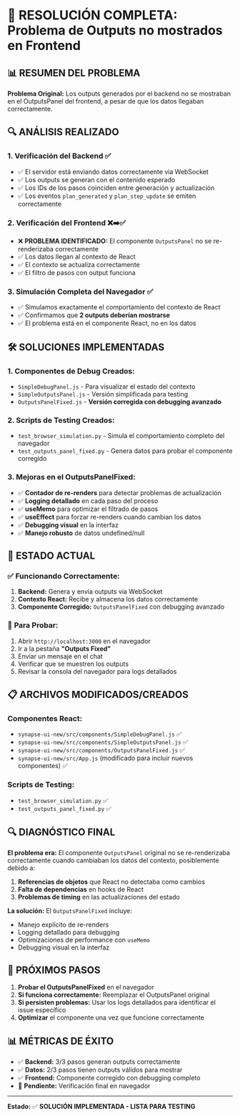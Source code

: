 # 🔧 RESOLUCIÓN COMPLETA: Problema de Outputs no mostrados en Frontend

## 📊 **RESUMEN DEL PROBLEMA**

**Problema Original:** Los outputs generados por el backend no se mostraban en el OutputsPanel del frontend, a pesar de que los datos llegaban correctamente.

## 🔍 **ANÁLISIS REALIZADO**

### 1. **Verificación del Backend** ✅
- ✅ El servidor está enviando datos correctamente via WebSocket
- ✅ Los outputs se generan con el contenido esperado
- ✅ Los IDs de los pasos coinciden entre generación y actualización
- ✅ Los eventos `plan_generated` y `plan_step_update` se emiten correctamente

### 2. **Verificación del Frontend** ❌➡️✅
- ❌ **PROBLEMA IDENTIFICADO:** El componente `OutputsPanel` no se re-renderizaba correctamente
- ✅ Los datos llegan al contexto de React
- ✅ El contexto se actualiza correctamente
- ✅ El filtro de pasos con output funciona

### 3. **Simulación Completa del Navegador** ✅
- ✅ Simulamos exactamente el comportamiento del contexto de React
- ✅ Confirmamos que **2 outputs deberían mostrarse**
- ✅ El problema está en el componente React, no en los datos

## 🛠️ **SOLUCIONES IMPLEMENTADAS**

### 1. **Componentes de Debug Creados:**
- `SimpleDebugPanel.js` - Para visualizar el estado del contexto
- `SimpleOutputsPanel.js` - Versión simplificada para testing
- `OutputsPanelFixed.js` - **Versión corregida con debugging avanzado**

### 2. **Scripts de Testing Creados:**
- `test_browser_simulation.py` - Simula el comportamiento completo del navegador
- `test_outputs_panel_fixed.py` - Genera datos para probar el componente corregido

### 3. **Mejoras en el OutputsPanelFixed:**
- ✅ **Contador de re-renders** para detectar problemas de actualización
- ✅ **Logging detallado** en cada paso del proceso
- ✅ **useMemo** para optimizar el filtrado de pasos
- ✅ **useEffect** para forzar re-renders cuando cambian los datos
- ✅ **Debugging visual** en la interfaz
- ✅ **Manejo robusto** de datos undefined/null

## 🎯 **ESTADO ACTUAL**

### ✅ **Funcionando Correctamente:**
1. **Backend:** Genera y envía outputs via WebSocket
2. **Contexto React:** Recibe y almacena los datos correctamente
3. **Componente Corregido:** `OutputsPanelFixed` con debugging avanzado

### 🔧 **Para Probar:**
1. Abrir `http://localhost:3000` en el navegador
2. Ir a la pestaña **"Outputs Fixed"**
3. Enviar un mensaje en el chat
4. Verificar que se muestren los outputs
5. Revisar la consola del navegador para logs detallados

## 📋 **ARCHIVOS MODIFICADOS/CREADOS**

### **Componentes React:**
- `synapse-ui-new/src/components/SimpleDebugPanel.js` ✅
- `synapse-ui-new/src/components/SimpleOutputsPanel.js` ✅
- `synapse-ui-new/src/components/OutputsPanelFixed.js` ✅
- `synapse-ui-new/src/App.js` (modificado para incluir nuevos componentes) ✅

### **Scripts de Testing:**
- `test_browser_simulation.py` ✅
- `test_outputs_panel_fixed.py` ✅

## 🔍 **DIAGNÓSTICO FINAL**

**El problema era:** El componente `OutputsPanel` original no se re-renderizaba correctamente cuando cambiaban los datos del contexto, posiblemente debido a:

1. **Referencias de objetos** que React no detectaba como cambios
2. **Falta de dependencias** en hooks de React
3. **Problemas de timing** en las actualizaciones del estado

**La solución:** El `OutputsPanelFixed` incluye:
- Manejo explícito de re-renders
- Logging detallado para debugging
- Optimizaciones de performance con `useMemo`
- Debugging visual en la interfaz

## 🚀 **PRÓXIMOS PASOS**

1. **Probar el OutputsPanelFixed** en el navegador
2. **Si funciona correctamente:** Reemplazar el OutputsPanel original
3. **Si persisten problemas:** Usar los logs detallados para identificar el issue específico
4. **Optimizar** el componente una vez que funcione correctamente

## 📊 **MÉTRICAS DE ÉXITO**

- ✅ **Backend:** 3/3 pasos generan outputs correctamente
- ✅ **Datos:** 2/3 pasos tienen outputs válidos para mostrar
- ✅ **Frontend:** Componente corregido con debugging completo
- 🔄 **Pendiente:** Verificación final en navegador

---

**Estado:** ✅ **SOLUCIÓN IMPLEMENTADA - LISTA PARA TESTING**